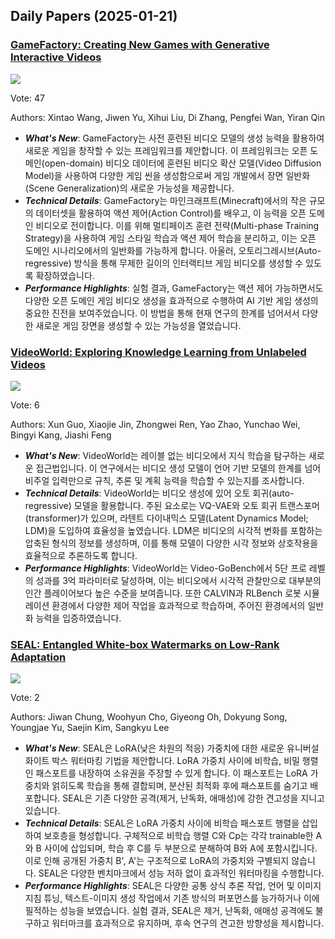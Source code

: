 ## Daily Papers (2025-01-21)

### [GameFactory: Creating New Games with Generative Interactive Videos](https://arxiv.org/abs/2501.08325)

![](https://cdn-thumbnails.huggingface.co/social-thumbnails/papers/2501.08325.png)

Vote: 47

Authors: Xintao Wang, Jiwen Yu, Xihui Liu, Di Zhang, Pengfei Wan, Yiran Qin

- ***What's New***: GameFactory는 사전 훈련된 비디오 모델의 생성 능력을 활용하여 새로운 게임을 창작할 수 있는 프레임워크를 제안합니다. 이 프레임워크는 오픈 도메인(open-domain) 비디오 데이터에 훈련된 비디오 확산 모델(Video Diffusion Model)을 사용하여 다양한 게임 씬을 생성함으로써 게임 개발에서 장면 일반화(Scene Generalization)의 새로운 가능성을 제공합니다.
- ***Technical Details***: GameFactory는 마인크래프트(Minecraft)에서의 작은 규모의 데이터셋을 활용하여 액션 제어(Action Control)를 배우고, 이 능력을 오픈 도메인 비디오로 전이합니다. 이를 위해 멀티페이즈 훈련 전략(Multi-phase Training Strategy)을 사용하여 게임 스타일 학습과 액션 제어 학습을 분리하고, 이는 오픈 도메인 시나리오에서의 일반화를 가능하게 합니다. 아울러, 오토리그레시브(Auto-regressive) 방식을 통해 무제한 길이의 인터랙티브 게임 비디오를 생성할 수 있도록 확장하였습니다.
- ***Performance Highlights***: 실험 결과, GameFactory는 액션 제어 가능하면서도 다양한 오픈 도메인 게임 비디오 생성을 효과적으로 수행하여 AI 기반 게임 생성의 중요한 진전을 보여주었습니다. 이 방법을 통해 현재 연구의 한계를 넘어서서 다양한 새로운 게임 장면을 생성할 수 있는 가능성을 열었습니다.

### [VideoWorld: Exploring Knowledge Learning from Unlabeled Videos](https://arxiv.org/abs/2501.09781)

![](https://cdn-thumbnails.huggingface.co/social-thumbnails/papers/2501.09781.png)

Vote: 6

Authors: Xun Guo, Xiaojie Jin, Zhongwei Ren, Yao Zhao, Yunchao Wei, Bingyi Kang, Jiashi Feng

- ***What's New***: VideoWorld는 레이블 없는 비디오에서 지식 학습을 탐구하는 새로운 접근법입니다. 이 연구에서는 비디오 생성 모델이 언어 기반 모델의 한계를 넘어 비주얼 입력만으로 규칙, 추론 및 계획 능력을 학습할 수 있는지를 조사합니다.
- ***Technical Details***: VideoWorld는 비디오 생성에 있어 오토 회귀(auto-regressive) 모델을 활용합니다. 주된 요소로는 VQ-VAE와 오토 회귀 트랜스포머(transformer)가 있으며, 라텐트 다이내믹스 모델(Latent Dynamics Model; LDM)을 도입하여 효율성을 높였습니다. LDM은 비디오의 시각적 변화를 포함하는 압축된 형식의 정보를 생성하며, 이를 통해 모델이 다양한 시각 정보와 상호작용을 효율적으로 추론하도록 합니다.
- ***Performance Highlights***: VideoWorld는 Video-GoBench에서 5단 프로 레벨의 성과를 3억 파라미터로 달성하며, 이는 비디오에서 시각적 관찰만으로 대부분의 인간 플레이어보다 높은 수준을 보여줍니다. 또한 CALVIN과 RLBench 로봇 시뮬레이션 환경에서 다양한 제어 작업을 효과적으로 학습하며, 주어진 환경에서의 일반화 능력을 입증하였습니다.

### [SEAL: Entangled White-box Watermarks on Low-Rank Adaptation](https://arxiv.org/abs/2501.09284)

![](https://cdn-thumbnails.huggingface.co/social-thumbnails/papers/2501.09284.png)

Vote: 2

Authors: Jiwan Chung, Woohyun Cho, Giyeong Oh, Dokyung Song, Youngjae Yu, Saejin Kim, Sangkyu Lee

- ***What's New***: SEAL은 LoRA(낮은 차원의 적응) 가중치에 대한 새로운 유니버설 화이트 박스 워터마킹 기법을 제안합니다. LoRA 가중치 사이에 비학습, 비밀 행렬인 패스포트를 내장하여 소유권을 주장할 수 있게 합니다. 이 패스포트는 LoRA 가중치와 얽히도록 학습을 통해 결합되며, 분산된 최적화 후에 패스포트를 숨기고 배포합니다. SEAL은 기존 다양한 공격(제거, 난독화, 애매성)에 강한 견고성을 지니고 있습니다.
- ***Technical Details***: SEAL은 LoRA 가중치 사이에 비학습 패스포트 행렬을 삽입하여 보호층을 형성합니다. 구체적으로 비학습 행렬 C와 Cp는 각각 trainable한 A와 B 사이에 삽입되며, 학습 후 C를 두 부분으로 분해하여 B와 A에 포함시킵니다. 이로 인해 공개된 가중치 B', A'는 구조적으로 LoRA의 가중치와 구별되지 않습니다. SEAL은 다양한 벤치마크에서 성능 저하 없이 효과적인 워터마킹을 수행합니다.
- ***Performance Highlights***: SEAL은 다양한 공통 상식 추론 작업, 언어 및 이미지 지침 튜닝, 텍스트-이미지 생성 작업에서 기존 방식의 퍼포먼스를 능가하거나 이에 필적하는 성능을 보였습니다. 실험 결과, SEAL은 제거, 난독화, 애매성 공격에도 불구하고 워터마크를 효과적으로 유지하며, 후속 연구의 견고한 방향성을 제시합니다.

